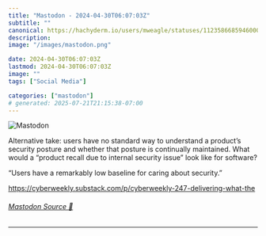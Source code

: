 ```yaml
---
title: "Mastodon - 2024-04-30T06:07:03Z"
subtitle: ""
canonical: https://hachyderm.io/users/mweagle/statuses/112358668594600010
description:
image: "/images/mastodon.png"

date: 2024-04-30T06:07:03Z
lastmod: 2024-04-30T06:07:03Z
image: ""
tags: ["Social Media"]

categories: ["mastodon"]
# generated: 2025-07-21T21:15:38-07:00
---
```

![Mastodon](/images/mastodon.png)

<p>Alternative take: users have no standard way to understand a product’s security posture and whether that posture is continually maintained. What would a “product recall due to internal security issue” look like for software?</p><p>“Users have a remarkably low baseline for caring about security.”</p><p><a href="https://cyberweekly.substack.com/p/cyberweekly-247-delivering-what-the" target="_blank" rel="nofollow noopener noreferrer" translate="no"><span class="invisible">https://</span><span class="ellipsis">cyberweekly.substack.com/p/cyb</span><span class="invisible">erweekly-247-delivering-what-the</span></a></p>


###### [Mastodon Source 🐘](https://hachyderm.io/@mweagle/112358668594600010)

___
